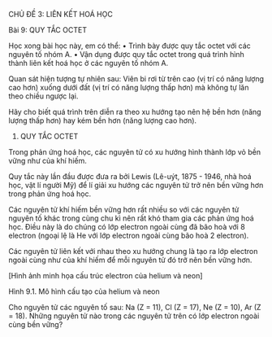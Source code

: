 CHỦ ĐỀ 3: LIÊN KẾT HOÁ HỌC

Bài 9: QUY TẮC OCTET

Học xong bài học này, em có thể:
• Trình bày được quy tắc octet với các nguyên tố nhóm A.
• Vận dụng được quy tắc octet trong quá trình hình thành liên kết hoá học ở các nguyên tố nhóm A.

Quan sát hiện tượng tự nhiên sau:
Viên bi rơi từ trên cao (vị trí có năng lượng cao hơn) xuống dưới đất (vị trí có năng lượng thấp hơn) mà không tự lăn theo chiều ngược lại.

Hãy cho biết quá trình trên diễn ra theo xu hướng tạo nên hệ bền hơn (năng lượng thấp hơn) hay kém bền hơn (năng lượng cao hơn).

1. QUY TẮC OCTET

Trong phản ứng hoá học, các nguyên tử có xu hướng hình thành lớp vỏ bền vững như của khí hiếm.

Quy tắc này lần đầu được đưa ra bởi Lewis (Lê-uýt, 1875 - 1946, nhà hoá học, vật lí người Mỹ) để lí giải xu hướng các nguyên tử trở nên bền vững hơn trong phản ứng hoá học.

Các nguyên tử khí hiếm bền vững hơn rất nhiều so với các nguyên tử nguyên tố khác trong cùng chu kì nên rất khó tham gia các phản ứng hoá học. Điều này là do chúng có lớp electron ngoài cùng đã bão hoà với 8 electron (ngoại lệ là He với lớp electron ngoài cùng bão hoà 2 electron).

Các nguyên tử liên kết với nhau theo xu hướng chung là tạo ra lớp electron ngoài cùng như của khí hiếm để mỗi nguyên tử đó trở nên bền vững hơn.

[Hình ảnh minh họa cấu trúc electron của helium và neon]

Hình 9.1. Mô hình cấu tạo của helium và neon

Cho nguyên tử các nguyên tố sau: Na (Z = 11), Cl (Z = 17), Ne (Z = 10), Ar (Z = 18).
Những nguyên tử nào trong các nguyên tử trên có lớp electron ngoài cùng bền vững?